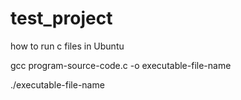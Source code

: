 # test_project
how to run c files in Ubuntu

gcc program-source-code.c -o executable-file-name

./executable-file-name
